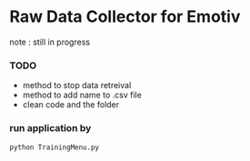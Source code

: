 # Raw  Data Collector for Emotiv 

note : still in progress

### TODO

- method to stop data retreival
- method to add name to .csv file
- clean code and the folder

### run application by

``` python TrainingMenu.py ```
